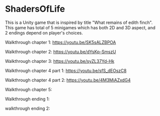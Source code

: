 # ShadersOfLife

This is a Unity game that is inspired by title "What remains of edith finch". 
This game has total of 5 minigames which has both 2D and 3D aspect, and 2 endings depend on player's choices.

Walkthrough chapter 1: https://youtu.be/SK5sALZBPOA

Walkthrough chapter 2: https://youtu.be/dYsKp-SmszU

Walkthrough chapter 3: https://youtu.be/syZL37Yd-Hk

Walkthrough chapter 4 part 1: https://youtu.be/sfS_dEOszC8

Walkthrough chapter 4 part 2: https://youtu.be/4M3MiAZxdG4

Walkthrough chapter 5:

Walkthrough ending 1:

walkthrough ending 2: